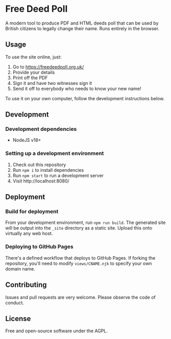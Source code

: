 # Free Deed Poll

A modern tool to produce PDF and HTML deeds poll that can be used by British citizens to legally change their name.
Runs entirely in the browser.

## Usage

To use the site online, just:

1. Go to https://freedeedpoll.org.uk/
2. Provide your details
3. Print off the PDF
4. Sign it and have two witnesses sign it
5. Send it off to everybody who needs to know your new name!

To use it on your own computer, follow the development instructions below.

## Development

### Development dependencies

- NodeJS v18+

### Setting up a development environment

1. Check out this repository
2. Run `npm i` to install dependencies
3. Run `npm start` to run a development server
4. Visit http://localhost:8080/

## Deployment

### Build for deployment

From your development environment, run `npm run build`. The generated site will be output into the
`_site` directory as a static site. Upload this onto virtually any web host.

### Deploying to GitHub Pages

There's a defined workflow that deploys to GitHub Pages. If forking the repository, you'll need to modify
`views/CNAME.njk` to specify your own domain name.

## Contributing

Issues and pull requests are very welcome. Please observe the code of conduct.

## License

Free and open-source software under the AGPL.
